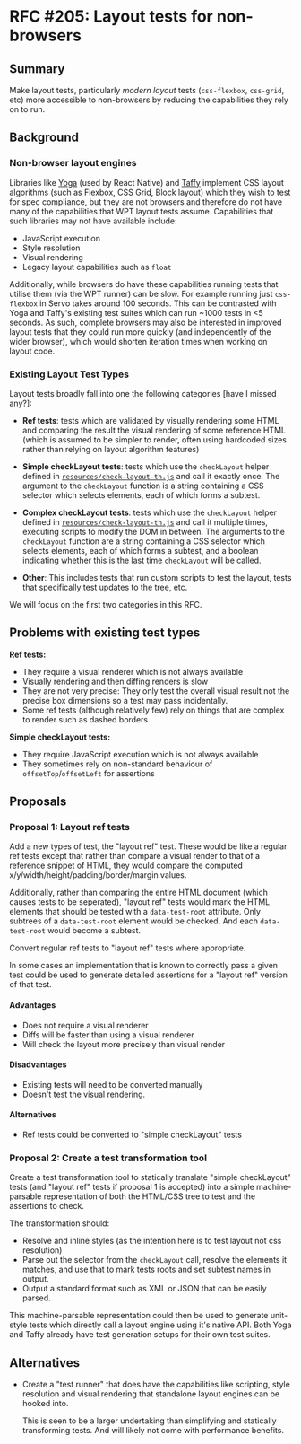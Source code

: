 # RFC #205: Layout tests for non-browsers

## Summary

Make layout tests, particularly *modern layout* tests (`css-flexbox`, `css-grid`, etc) more accessible to non-browsers by reducing the capabilities they rely on to run.


## Background

### Non-browser layout engines

Libraries like [Yoga](https://github.com/facebook/yoga) (used by React Native) and [Taffy](https://github.com/DioxusLabs/taffy) implement CSS layout algorithms (such as Flexbox, CSS Grid, Block layout) which they wish to test for spec compliance, but they are not browsers and therefore do not have many of the capabilities that WPT layout tests assume. Capabilities that such libraries may not have available include:

- JavaScript execution
- Style resolution
- Visual rendering
- Legacy layout capabilities such as `float`

Additionally, while browsers do have these capabilities running tests that utilise them (via the WPT runner) can be slow. For example running just `css-flexbox` in Servo takes around 100 seconds. This can be contrasted with Yoga and Taffy's existing test suites which can run ~1000 tests in <5 seconds. As such, complete browsers may also be interested in improved layout tests that they could run more quickly (and independently of the wider browser), which would shorten iteration times when working on layout code.

### Existing Layout Test Types

Layout tests broadly fall into one the following categories \[have I missed any?\]:

- **Ref tests**: tests which are validated by visually rendering some HTML and comparing the result the visual rendering of some reference HTML (which is assumed to be simpler to render, often using hardcoded sizes rather than relying on layout algorithm features)

- **Simple checkLayout tests**: tests which use the `checkLayout` helper defined in [`resources/check-layout-th.js`](https://wpt.live/resources/check-layout-th.js) and call it exactly once. The argument to the `checkLayout` function is a string containing a CSS selector which selects elements, each of which forms a subtest.

- **Complex checkLayout tests**: tests which use the `checkLayout` helper defined in [`resources/check-layout-th.js`](https://wpt.live/resources/check-layout-th.js) and call it multiple times, executing scripts to modify the DOM in between. The arguments to the `checkLayout` function are a string containing a CSS selector which selects elements, each of which forms a subtest, and a boolean indicating whether this is the last time `checkLayout` will be called.

- **Other**: This includes tests that run custom scripts to test the layout, tests that specifically test updates to the tree, etc.

We will focus on the first two categories in this RFC.

## Problems with existing test types

**Ref tests:**

- They require a visual renderer which is not always available
- Visually rendering and then diffing renders is slow
- They are not very precise: They only test the overall visual result not the precise box dimensions so a test may pass incidentally.
- Some ref tests (although relatively few) rely on things that are complex to render such as dashed borders

**Simple checkLayout tests:**

- They require JavaScript execution which is not always available
- They sometimes rely on non-standard behaviour of `offsetTop`/`offsetLeft` for assertions

## Proposals

### Proposal 1: Layout ref tests

Add a new types of test, the "layout ref" test. These would be like a regular ref tests except that rather than compare a visual render to that of a reference snippet of HTML, they would compare the computed x/y/width/height/padding/border/margin values.

Additionally, rather than comparing the entire HTML document (which causes tests to be seperated), "layout ref" tests would mark the HTML elements that should be tested with a `data-test-root` attribute. Only subtrees of a `data-test-root` element would be checked. And each `data-test-root` would become a subtest.

Convert regular ref tests to "layout ref" tests where appropriate.

In some cases an implementation that is known to correctly pass a given test could be used to generate detailed assertions for a "layout ref" version of that test.

#### Advantages

- Does not require a visual renderer
- Diffs will be faster than using a visual renderer
- Will check the layout more precisely than visual render

#### Disadvantages

- Existing tests will need to be converted manually
- Doesn't test the visual rendering.

#### Alternatives

- Ref tests could be converted to "simple checkLayout" tests


### Proposal 2: Create a test transformation tool

Create a test transformation tool to statically translate "simple checkLayout" tests (and "layout ref" tests if proposal 1 is accepted) into a simple machine-parsable representation of both the HTML/CSS tree to test and the assertions to check.

The transformation should:

- Resolve and inline styles (as the intention here is to test layout not css resolution)
- Parse out the selector from the `checkLayout` call, resolve the elements it matches, and use that to mark tests roots and set subtest names in output.
- Output a standard format such as XML or JSON that can be easily parsed.

This machine-parsable representation could then be used to generate unit-style tests which directly call a layout engine using it's native API. Both Yoga and Taffy already have test generation setups for their own test suites.


## Alternatives

- Create a "test runner" that does have the capabilities like scripting, style resolution and visual rendering that standalone layout engines can be hooked into.

   This is seen to be a larger undertaking than simplifying and statically transforming tests. And will likely not come with performance benefits.